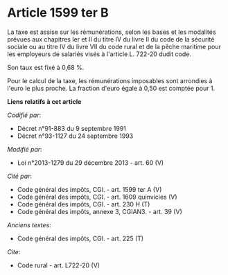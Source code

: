 # Article 1599 ter B

La taxe est assise sur les rémunérations, selon les bases et les modalités prévues aux chapitres Ier et II du titre IV du
livre II du code de la sécurité sociale ou au titre IV du livre VII du code rural et de la pêche maritime pour les employeurs
de salariés visés à l'article L. 722-20 dudit code. 

Son taux est fixé à 0,68 %. 

Pour le calcul de la taxe, les rémunérations imposables sont arrondies à l'euro le plus proche. La fraction d'euro égale à
0,50 est comptée pour 1.

**Liens relatifs à cet article**

_Codifié par_:

  - Décret n°91-883 du 9 septembre 1991
  - Décret n°93-1127 du 24 septembre 1993

_Modifié par_:

  - Loi n°2013-1279 du 29 décembre 2013 - art. 60 (V)

_Cité par_:

  - Code général des impôts, CGI. - art. 1599 ter A (V)
  - Code général des impôts, CGI. - art. 1609 quinvicies (V)
  - Code général des impôts, CGI. - art. 230 H (T)
  - Code général des impôts, annexe 3, CGIAN3. - art. 39 (V)

_Anciens textes_:

  - Code général des impôts, CGI. - art. 225 (T)

_Cite_:

  - Code rural - art. L722-20 (V)
